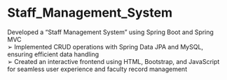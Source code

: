 # Staff_Management_System
Developed a “Staff Management System” using Spring Boot and Spring MVC  
➢ Implemented CRUD operations with Spring Data JPA and MySQL, ensuring efficient data handling   
➢ Created an interactive frontend using HTML, Bootstrap, and JavaScript for seamless user experience  and faculty record management 
